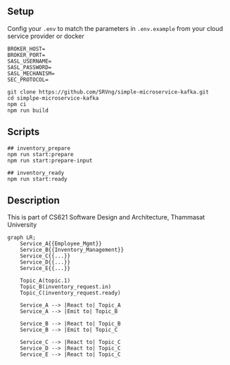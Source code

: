 ## Setup
Config your `.env` to match the parameters in `.env.example` from your cloud service provider or docker 
```
BROKER_HOST=
BROKER_PORT=
SASL_USERNAME=
SASL_PASSWORD=
SASL_MECHANISM=
SEC_PROTOCOL=
```
```
git clone https://github.com/SRVng/simple-microservice-kafka.git
cd simplpe-microservice-kafka
npm ci
npm run build
```

## Scripts
```
## inventory_prepare
npm run start:prepare
npm run start:prepare-input

## inventory_ready
npm run start:ready
```

## Description
This is part of CS621 Software Design and Architecture, Thammasat University
```mermaid
graph LR;
    Service_A{{Employee_Mgmt}}
    Service_B{{Inventory_Management}}
    Service_C{{...}}
    Service_D{{...}}
    Service_E{{...}}

    Topic_A(topic.1)
    Topic_B(inventory_request.in)
    Topic_C(inventory_request.ready)
    
    Service_A --> |React to| Topic_A
    Service_A --> |Emit to| Topic_B

    Service_B --> |React to| Topic_B
    Service_B --> |Emit to| Topic_C

    Service_C --> |React to| Topic_C
    Service_D --> |React to| Topic_C
    Service_E --> |React to| Topic_C
```